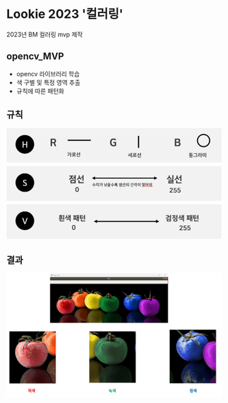 # Lookie 2023 '컬러링'
2023년 BM 컬러링 mvp 제작

## opencv_MVP
- opencv 라이브러리 학습
- 색 구별 및 특정 영역 추출
- 규칙에 따른 패턴화

## 규칙
![rule](imgs/rule.png)

## 결과
![result](imgs/result.png)
